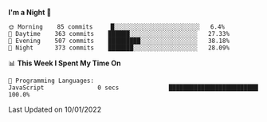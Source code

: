 <!--START_SECTION:waka-->
**I'm a Night 🦉** 

```text
🌞 Morning    85 commits     █░░░░░░░░░░░░░░░░░░░░░░░░   6.4% 
🌆 Daytime    363 commits    ██████░░░░░░░░░░░░░░░░░░░   27.33% 
🌃 Evening    507 commits    █████████░░░░░░░░░░░░░░░░   38.18% 
🌙 Night      373 commits    ███████░░░░░░░░░░░░░░░░░░   28.09%

```


📊 **This Week I Spent My Time On** 

```text
💬 Programming Languages: 
JavaScript               0 secs              █████████████████████████   100.0%

```


 Last Updated on 10/01/2022
<!--END_SECTION:waka-->
